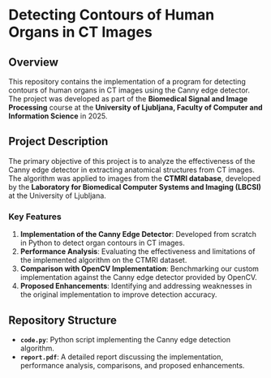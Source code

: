 # Detecting Contours of Human Organs in CT Images

## Overview
This repository contains the implementation of a program for detecting contours of human organs in CT images using the Canny edge detector. The project was developed as part of the **Biomedical Signal and Image Processing** course at the **University of Ljubljana, Faculty of Computer and Information Science** in 2025.

## Project Description
The primary objective of this project is to analyze the effectiveness of the Canny edge detector in extracting anatomical structures from CT images. The algorithm was applied to images from the **CTMRI database**, developed by the **Laboratory for Biomedical Computer Systems and Imaging (LBCSI)** at the University of Ljubljana.

### Key Features
1. **Implementation of the Canny Edge Detector**: Developed from scratch in Python to detect organ contours in CT images.
2. **Performance Analysis**: Evaluating the effectiveness and limitations of the implemented algorithm on the CTMRI dataset.
3. **Comparison with OpenCV Implementation**: Benchmarking our custom implementation against the Canny edge detector provided by OpenCV.
4. **Proposed Enhancements**: Identifying and addressing weaknesses in the original implementation to improve detection accuracy.

## Repository Structure
- **`code.py`**: Python script implementing the Canny edge detection algorithm.
- **`report.pdf`**: A detailed report discussing the implementation, performance analysis, comparisons, and proposed enhancements.
